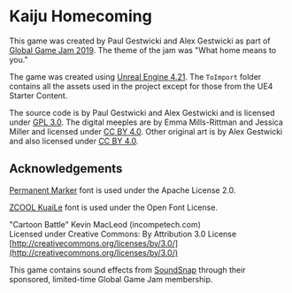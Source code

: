 # Kaiju Homecoming

This game was created by Paul Gestwicki and Alex Gestwicki as part of
[Global Game Jam 2019](https://www.globalgamejam.org/2019). The theme of the
jam was "What home means to you." 

The game was created using [Unreal Engine 4.21](https://www.unrealengine.com). 
The `ToImport` folder contains all the assets used in the project except for
those from the UE4 Starter Content.

The source code is by Paul Gestwicki and Alex Gestwicki and is licensed under [GPL 3.0](https://www.gnu.org/licenses/gpl-3.0.en.html).
The digital meeples are by Emma Mills-Rittman and Jessica Miller and licensed under [CC BY 4.0](https://creativecommons.org/licenses/by/4.0/).
Other original art is by Alex Gestwicki and also licensed under [CC BY 4.0](https://creativecommons.org/licenses/by/4.0/).

## Acknowledgements

[Permanent Marker](https://fonts.google.com/specimen/Permanent+Marker) font is used under the Apache License 2.0.

[ZCOOL KuaiLe](https://fonts.google.com/specimen/ZCOOL+KuaiLe) font is used under the Open Font License.

"Cartoon Battle" Kevin MacLeod (incompetech.com)  
Licensed under Creative Commons: By Attribution 3.0 License  
[http://creativecommons.org/licenses/by/3.0/](http://creativecommons.org/licenses/by/3.0/)

This game contains sound effects from [SoundSnap](https://soundsnap.com) through their sponsored, limited-time Global Game Jam membership.